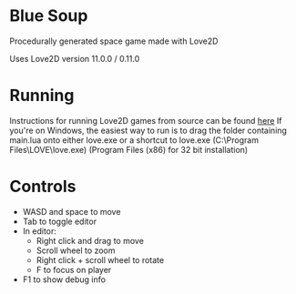 # Blue Soup
Procedurally generated space game made with Love2D

Uses Love2D version 11.0.0 / 0.11.0


# Running
Instructions for running Love2D games from source can be found [here](http://www.love2d.org/wiki/Getting_Started)
If you're on Windows, the easiest way to run is to drag the folder containing main.lua onto either love.exe or a shortcut to love.exe (C:\\Program Files\\LOVE\\love.exe) (Program Files (x86) for 32 bit installation)


# Controls
- WASD and space to move
- Tab to toggle editor
- In editor:
  - Right click and drag to move
  - Scroll wheel to zoom
  - Right click + scroll wheel to rotate
  - F to focus on player
- F1 to show debug info